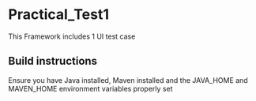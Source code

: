 # Practical_Test1
This Framework includes 1 UI test case

## Build instructions
Ensure you have Java installed, Maven installed and the JAVA_HOME and MAVEN_HOME environment variables properly set
